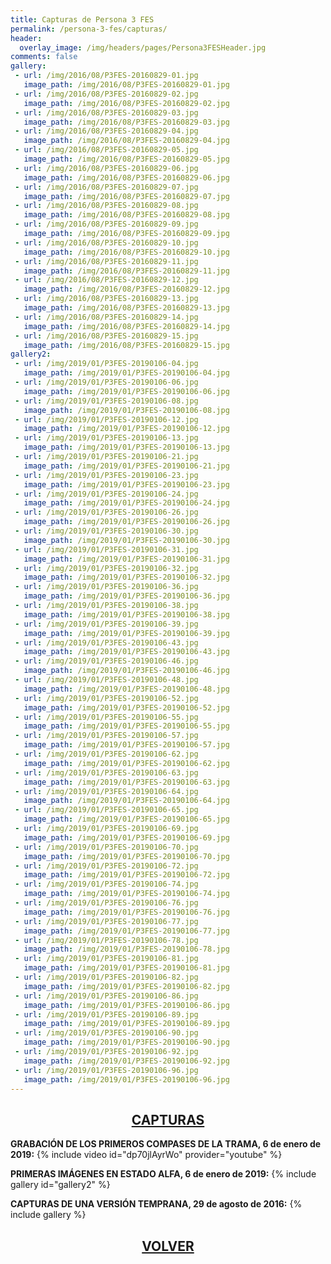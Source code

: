 ```yaml
---
title: Capturas de Persona 3 FES
permalink: /persona-3-fes/capturas/
header:
  overlay_image: /img/headers/pages/Persona3FESHeader.jpg
comments: false
gallery:
 - url: /img/2016/08/P3FES-20160829-01.jpg
   image_path: /img/2016/08/P3FES-20160829-01.jpg
 - url: /img/2016/08/P3FES-20160829-02.jpg
   image_path: /img/2016/08/P3FES-20160829-02.jpg
 - url: /img/2016/08/P3FES-20160829-03.jpg
   image_path: /img/2016/08/P3FES-20160829-03.jpg
 - url: /img/2016/08/P3FES-20160829-04.jpg
   image_path: /img/2016/08/P3FES-20160829-04.jpg
 - url: /img/2016/08/P3FES-20160829-05.jpg
   image_path: /img/2016/08/P3FES-20160829-05.jpg
 - url: /img/2016/08/P3FES-20160829-06.jpg
   image_path: /img/2016/08/P3FES-20160829-06.jpg
 - url: /img/2016/08/P3FES-20160829-07.jpg
   image_path: /img/2016/08/P3FES-20160829-07.jpg
 - url: /img/2016/08/P3FES-20160829-08.jpg
   image_path: /img/2016/08/P3FES-20160829-08.jpg
 - url: /img/2016/08/P3FES-20160829-09.jpg
   image_path: /img/2016/08/P3FES-20160829-09.jpg
 - url: /img/2016/08/P3FES-20160829-10.jpg
   image_path: /img/2016/08/P3FES-20160829-10.jpg
 - url: /img/2016/08/P3FES-20160829-11.jpg
   image_path: /img/2016/08/P3FES-20160829-11.jpg
 - url: /img/2016/08/P3FES-20160829-12.jpg
   image_path: /img/2016/08/P3FES-20160829-12.jpg
 - url: /img/2016/08/P3FES-20160829-13.jpg
   image_path: /img/2016/08/P3FES-20160829-13.jpg
 - url: /img/2016/08/P3FES-20160829-14.jpg
   image_path: /img/2016/08/P3FES-20160829-14.jpg
 - url: /img/2016/08/P3FES-20160829-15.jpg
   image_path: /img/2016/08/P3FES-20160829-15.jpg
gallery2:
 - url: /img/2019/01/P3FES-20190106-04.jpg
   image_path: /img/2019/01/P3FES-20190106-04.jpg
 - url: /img/2019/01/P3FES-20190106-06.jpg
   image_path: /img/2019/01/P3FES-20190106-06.jpg
 - url: /img/2019/01/P3FES-20190106-08.jpg
   image_path: /img/2019/01/P3FES-20190106-08.jpg
 - url: /img/2019/01/P3FES-20190106-12.jpg
   image_path: /img/2019/01/P3FES-20190106-12.jpg
 - url: /img/2019/01/P3FES-20190106-13.jpg
   image_path: /img/2019/01/P3FES-20190106-13.jpg
 - url: /img/2019/01/P3FES-20190106-21.jpg
   image_path: /img/2019/01/P3FES-20190106-21.jpg
 - url: /img/2019/01/P3FES-20190106-23.jpg
   image_path: /img/2019/01/P3FES-20190106-23.jpg
 - url: /img/2019/01/P3FES-20190106-24.jpg
   image_path: /img/2019/01/P3FES-20190106-24.jpg
 - url: /img/2019/01/P3FES-20190106-26.jpg
   image_path: /img/2019/01/P3FES-20190106-26.jpg
 - url: /img/2019/01/P3FES-20190106-30.jpg
   image_path: /img/2019/01/P3FES-20190106-30.jpg
 - url: /img/2019/01/P3FES-20190106-31.jpg
   image_path: /img/2019/01/P3FES-20190106-31.jpg
 - url: /img/2019/01/P3FES-20190106-32.jpg
   image_path: /img/2019/01/P3FES-20190106-32.jpg
 - url: /img/2019/01/P3FES-20190106-36.jpg
   image_path: /img/2019/01/P3FES-20190106-36.jpg
 - url: /img/2019/01/P3FES-20190106-38.jpg
   image_path: /img/2019/01/P3FES-20190106-38.jpg
 - url: /img/2019/01/P3FES-20190106-39.jpg
   image_path: /img/2019/01/P3FES-20190106-39.jpg
 - url: /img/2019/01/P3FES-20190106-43.jpg
   image_path: /img/2019/01/P3FES-20190106-43.jpg
 - url: /img/2019/01/P3FES-20190106-46.jpg
   image_path: /img/2019/01/P3FES-20190106-46.jpg
 - url: /img/2019/01/P3FES-20190106-48.jpg
   image_path: /img/2019/01/P3FES-20190106-48.jpg
 - url: /img/2019/01/P3FES-20190106-52.jpg
   image_path: /img/2019/01/P3FES-20190106-52.jpg
 - url: /img/2019/01/P3FES-20190106-55.jpg
   image_path: /img/2019/01/P3FES-20190106-55.jpg
 - url: /img/2019/01/P3FES-20190106-57.jpg
   image_path: /img/2019/01/P3FES-20190106-57.jpg
 - url: /img/2019/01/P3FES-20190106-62.jpg
   image_path: /img/2019/01/P3FES-20190106-62.jpg
 - url: /img/2019/01/P3FES-20190106-63.jpg
   image_path: /img/2019/01/P3FES-20190106-63.jpg
 - url: /img/2019/01/P3FES-20190106-64.jpg
   image_path: /img/2019/01/P3FES-20190106-64.jpg
 - url: /img/2019/01/P3FES-20190106-65.jpg
   image_path: /img/2019/01/P3FES-20190106-65.jpg
 - url: /img/2019/01/P3FES-20190106-69.jpg
   image_path: /img/2019/01/P3FES-20190106-69.jpg
 - url: /img/2019/01/P3FES-20190106-70.jpg
   image_path: /img/2019/01/P3FES-20190106-70.jpg
 - url: /img/2019/01/P3FES-20190106-72.jpg
   image_path: /img/2019/01/P3FES-20190106-72.jpg
 - url: /img/2019/01/P3FES-20190106-74.jpg
   image_path: /img/2019/01/P3FES-20190106-74.jpg
 - url: /img/2019/01/P3FES-20190106-76.jpg
   image_path: /img/2019/01/P3FES-20190106-76.jpg
 - url: /img/2019/01/P3FES-20190106-77.jpg
   image_path: /img/2019/01/P3FES-20190106-77.jpg
 - url: /img/2019/01/P3FES-20190106-78.jpg
   image_path: /img/2019/01/P3FES-20190106-78.jpg
 - url: /img/2019/01/P3FES-20190106-81.jpg
   image_path: /img/2019/01/P3FES-20190106-81.jpg
 - url: /img/2019/01/P3FES-20190106-82.jpg
   image_path: /img/2019/01/P3FES-20190106-82.jpg
 - url: /img/2019/01/P3FES-20190106-86.jpg
   image_path: /img/2019/01/P3FES-20190106-86.jpg
 - url: /img/2019/01/P3FES-20190106-89.jpg
   image_path: /img/2019/01/P3FES-20190106-89.jpg
 - url: /img/2019/01/P3FES-20190106-90.jpg
   image_path: /img/2019/01/P3FES-20190106-90.jpg
 - url: /img/2019/01/P3FES-20190106-92.jpg
   image_path: /img/2019/01/P3FES-20190106-92.jpg
 - url: /img/2019/01/P3FES-20190106-96.jpg
   image_path: /img/2019/01/P3FES-20190106-96.jpg
---
```

<h2 style="text-align: center;"><strong><a href="/persona-3-fes/capturas/">CAPTURAS</a></strong></h2>

**GRABACIÓN DE LOS PRIMEROS COMPASES DE LA TRAMA, 6 de enero de 2019:**
{% include video id="dp70jlAyrWo" provider="youtube" %}

**PRIMERAS IMÁGENES EN ESTADO ALFA, 6 de enero de 2019:**
{% include gallery id="gallery2" %}

**CAPTURAS DE UNA VERSIÓN TEMPRANA, 29 de agosto de 2016:**
{% include gallery %}

<h2 style="text-align: center;"><a href="/persona-3-fes/"><strong>VOLVER</strong></a></h2>


